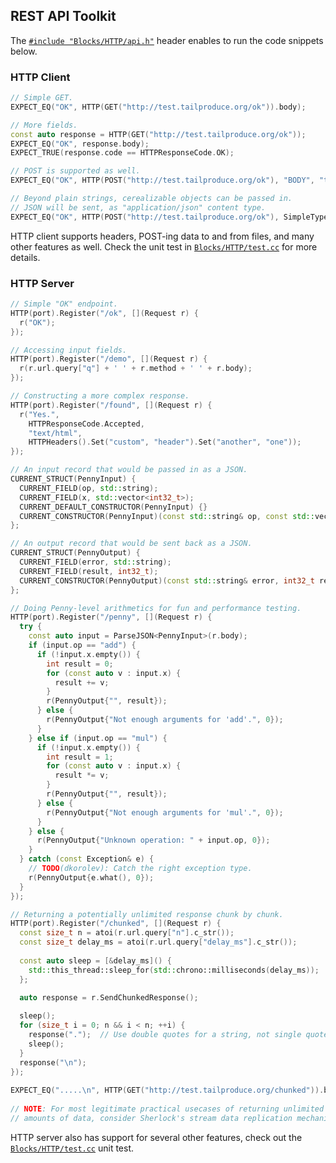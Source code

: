 ## REST API Toolkit

The [`#include "Blocks/HTTP/api.h"`](https://github.com/C5T/Current/blob/master/Blocks/HTTP/api.h) header enables to run the code snippets below.

### HTTP Client

```cpp
// Simple GET.
EXPECT_EQ("OK", HTTP(GET("http://test.tailproduce.org/ok")).body);

// More fields.
const auto response = HTTP(GET("http://test.tailproduce.org/ok"));
EXPECT_EQ("OK", response.body);
EXPECT_TRUE(response.code == HTTPResponseCode.OK);
```
```cpp
// POST is supported as well.
EXPECT_EQ("OK", HTTP(POST("http://test.tailproduce.org/ok"), "BODY", "text/plain").body);

// Beyond plain strings, cerealizable objects can be passed in.
// JSON will be sent, as "application/json" content type.
EXPECT_EQ("OK", HTTP(POST("http://test.tailproduce.org/ok"), SimpleType()).body);

```
HTTP client supports headers, POST-ing data to and from files, and many other features as well. Check the unit test in [`Blocks/HTTP/test.cc`](https://github.com/C5T/Current/blob/master/Blocks/HTTP/test.cc) for more details.
### HTTP Server
```cpp
// Simple "OK" endpoint.
HTTP(port).Register("/ok", [](Request r) {
  r("OK");
});
```
```cpp
// Accessing input fields.
HTTP(port).Register("/demo", [](Request r) {
  r(r.url.query["q"] + ' ' + r.method + ' ' + r.body);
});
```
```cpp
// Constructing a more complex response.
HTTP(port).Register("/found", [](Request r) {
  r("Yes.",
    HTTPResponseCode.Accepted,
    "text/html",
    HTTPHeaders().Set("custom", "header").Set("another", "one"));
});
```
```cpp
// An input record that would be passed in as a JSON.
CURRENT_STRUCT(PennyInput) {
  CURRENT_FIELD(op, std::string);
  CURRENT_FIELD(x, std::vector<int32_t>);
  CURRENT_DEFAULT_CONSTRUCTOR(PennyInput) {}
  CURRENT_CONSTRUCTOR(PennyInput)(const std::string& op, const std::vector<int32_t>& x) : op(op), x(x) {}
};

// An output record that would be sent back as a JSON.
CURRENT_STRUCT(PennyOutput) {
  CURRENT_FIELD(error, std::string);
  CURRENT_FIELD(result, int32_t);
  CURRENT_CONSTRUCTOR(PennyOutput)(const std::string& error, int32_t result) : error(error), result(result) {}
}; 

// Doing Penny-level arithmetics for fun and performance testing.
HTTP(port).Register("/penny", [](Request r) {
  try {
    const auto input = ParseJSON<PennyInput>(r.body);
    if (input.op == "add") {
      if (!input.x.empty()) {
        int result = 0;
        for (const auto v : input.x) {
          result += v;
        }
        r(PennyOutput{"", result});
      } else {
        r(PennyOutput{"Not enough arguments for 'add'.", 0});
      }
    } else if (input.op == "mul") {
      if (!input.x.empty()) {
        int result = 1;
        for (const auto v : input.x) {
          result *= v;
        }
        r(PennyOutput{"", result});
      } else {
        r(PennyOutput{"Not enough arguments for 'mul'.", 0});
      }
    } else {
      r(PennyOutput{"Unknown operation: " + input.op, 0});
    }
  } catch (const Exception& e) {
    // TODO(dkorolev): Catch the right exception type.
    r(PennyOutput{e.what(), 0});
  }
});
```
```cpp
// Returning a potentially unlimited response chunk by chunk.
HTTP(port).Register("/chunked", [](Request r) {
  const size_t n = atoi(r.url.query["n"].c_str());
  const size_t delay_ms = atoi(r.url.query["delay_ms"].c_str());
    
  const auto sleep = [&delay_ms]() {
    std::this_thread::sleep_for(std::chrono::milliseconds(delay_ms));
  };
    
  auto response = r.SendChunkedResponse();

  sleep();
  for (size_t i = 0; n && i < n; ++i) {
    response(".");  // Use double quotes for a string, not single quotes for a char.
    sleep();
  }
  response("\n");
});
 
EXPECT_EQ(".....\n", HTTP(GET("http://test.tailproduce.org/chunked")).body);
 
// NOTE: For most legitimate practical usecases of returning unlimited
// amounts of data, consider Sherlock's stream data replication mechanisms.
```
HTTP server also has support for several other features, check out the [`Blocks/HTTP/test.cc`](https://github.com/C5T/Current/blob/master/Blocks/HTTP/test.cc) unit test.
